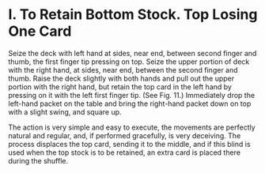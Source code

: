 # I. To Retain Bottom Stock. Top Losing One Card

Seize the deck with left hand at sides, near end, between second finger and thumb, the first finger tip pressing on top. Seize the upper portion of deck with the right hand, at sides, near end, between the second finger and thumb. Raise the deck slightly with both hands and pull out the upper portion with the right hand, but retain the top card in the left hand by pressing on it with the left first finger tip. \(See Fig. 11.\) Immediately drop the left-hand packet on the table and bring the right-hand packet down on top with a slight swing, and square up.

The action is very simple and easy to execute, the movements are perfectly natural and regular, and, if performed gracefully, is very deceiving. The process displaces the top card, sending it to the middle, and if this blind is used when the top stock is to be retained, an extra card is placed there during the shuffle.

